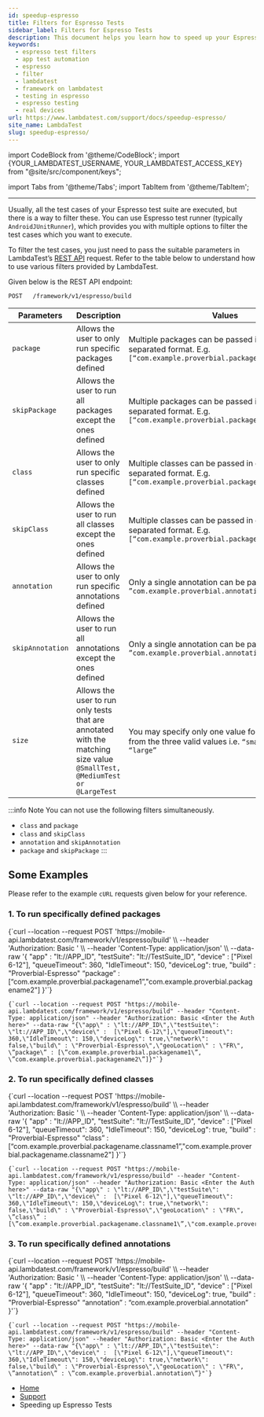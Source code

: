 ```yaml
---
id: speedup-espresso
title: Filters for Espresso Tests
sidebar_label: Filters for Espresso Tests
description: This document helps you learn how to speed up your Espresso Tests.
keywords:
  - espresso test filters
  - app test automation
  - espresso
  - filter
  - lambdatest
  - framework on lambdatest
  - testing in espresso
  - espresso testing
  - real devices
url: https://www.lambdatest.com/support/docs/speedup-espresso/
site_name: LambdaTest
slug: speedup-espresso/
---
```


import CodeBlock from '@theme/CodeBlock';
import {YOUR_LAMBDATEST_USERNAME, YOUR_LAMBDATEST_ACCESS_KEY} from "@site/src/component/keys";

import Tabs from '@theme/Tabs';
import TabItem from '@theme/TabItem';

<script type="application/ld+json"
      dangerouslySetInnerHTML={{ __html: JSON.stringify({
       "@context": "https://schema.org",
        "@type": "BreadcrumbList",
        "itemListElement": [{
          "@type": "ListItem",
          "position": 1,
          "name": "Home",
          "item": "https://www.lambdatest.com"
        },{
          "@type": "ListItem",
          "position": 2,
          "name": "Support",
          "item": "https://www.lambdatest.com/support/docs/"
        },{
          "@type": "ListItem",
          "position": 3,
          "name": "Filters for Espresso Test",
          "item": "https://www.lambdatest.com/support/docs/speedup-espresso/"
        }]
      })
    }}
></script>
---


Usually, all the test cases of your Espresso test suite are executed, but there is a way to filter these. You can use Espresso test runner (typically `AndroidJUnitRunner`), which provides you with multiple options to filter the test cases which you want to execute.

To filter the test cases, you just need to pass the suitable parameters in LambdaTest’s [REST API](https://www.lambdatest.com/support/docs/getting-started-with-espresso-testing/) request. Refer to the table below to understand how to use various filters provided by LambdaTest.

Given below is the REST API endpoint:

```bash
POST   /framework/v1/espresso/build
```


| Parameters                  | Description                  | Values                                                                                                                                                                   | Datatype                                                                                                                                                                                                                                                                                                                                                        |
| -------------------- | ------------------------------------------------------------------------------------------------------------------------------------------------------------------------ | ----------------------------------------------------------------------------------------------------------------------------------------------------------------------------------------------------------------------------------------------------------------------------------------------------------------------------------------------------------------------------- | ------------------------------------------------------------------------------------------------------------------------------------------------------------------------ |
| `package`               | Allows the user to only run specific packages defined               | Multiple packages can be passed in comma-separated format. E.g. `[“com.example.proverbial.packagename”]`                                                                                                                                                             | Array                                                                                                                                                                                                                                                                                                                                                             |
| `skipPackage`               | Allows the user to run all packages except the ones defined               | Multiple packages can be passed in comma-separated format. E.g. `[“com.example.proverbial.packagename”]`                                                                                                                                                             | Array                                                                                                                                                                                                                                                                                                                                                             |
| `class`               | Allows the user to only run specific classes defined               | Multiple classes can be passed in comma-separated format. E.g. `[“com.example.proverbial.packagename.classname”]`                                                                                                                                                             | Array                                                                                                                                                                                                                                                                                                                                                             |
| `skipClass`               | Allows the user to run all classes except the ones defined               | Multiple classes can be passed in comma-separated format. E.g. `[“com.example.proverbial.packagename.classname”]`                                                                                                                                                             | Array                                                                                                                                                                                                                                                                                                                                                             |
| `annotation`               | Allows the user to only run specific annotations defined               | Only a single annotation can be passed. E.g. `”com.example.proverbial.annotation”`                                                                                                                                                             | String                                                                                                                                                                                                                                                                                                                                                             |
| `skipAnnotation`               | Allows the user to run all annotations except the ones defined               | Only a single annotation can be passed. E.g. `”com.example.proverbial.annotation”`                                                                                                                                                             | String                                                                                                                                                                                                                                                                                                                                                             |
| `size`               | Allows the user to run only tests that are annotated with the matching size value `@SmallTest, @MediumTest or @LargeTest`               | You may specify only one value for this property from the three valid values i.e. `“small”, “medium”, “large”`                                                                                                                                                             | String                                                                                                                                                                                                                                                                                                                                                            |

:::info Note
You can not use the following filters simultaneously. 
- `class` and `package`
- `class` and `skipClass`
- `annotation` and `skipAnnotation`
- `package` and `skipPackage`
:::

## Some Examples

Please refer to the example `cURL` requests given below for your reference.

### 1. To run specifically defined packages

<Tabs className="docs__val">

<TabItem value="bash" label="MacOS/Linux" default>
  <div className="lambdatest__codeblock">
  <CodeBlock className="language-bash">
    {`curl --location --request POST 'https://mobile-api.lambdatest.com/framework/v1/espresso/build' \\
        --header 'Authorization: Basic <Enter_Basic_Auth>' \\
        --header 'Content-Type: application/json' \\
        --data-raw '{
            "app" : "lt://APP_ID",
            "testSuite": "lt://TestSuite_ID",
            "device" :  ["Pixel 6-12"],
            "queueTimeout": 360,
            "IdleTimeout": 150,
            "deviceLog": true,
            "build" : "Proverbial-Espresso"
            “package” : [“com.example.proverbial.packagename1”,"com.example.proverbial.packagename2"] 
            }'`}
  </CodeBlock>
  </div>
</TabItem>


<TabItem value="powershell" label="Windows" default>
  <div className="lambdatest__codeblock">
  <CodeBlock className="language-powershell">

  ```
  {`curl --location --request POST "https://mobile-api.lambdatest.com/framework/v1/espresso/build" --header "Content-Type: application/json" --header "Authorization: Basic <Enter the Auth here>" --data-raw "{\"app\" : \"lt://APP_ID\",\"testSuite\": \"lt://APP_ID\",\"device\" :  [\"Pixel 6-12\"],\"queueTimeout\": 360,\"IdleTimeout\": 150,\"deviceLog\": true,\"network\": false,\"build\" : \"Proverbial-Espresso\",\"geoLocation\" : \"FR\", \”package\” : [\”com.example.proverbial.packagename1\”, \”com.example.proverbial.packagename2\”]}"`}
  ```

  </CodeBlock>
  </div>
</TabItem>
</Tabs>

### 2. To run specifically defined classes

<Tabs className="docs__val">

<TabItem value="bash" label="MacOS/Linux" default>
  <div className="lambdatest__codeblock">
  <CodeBlock className="language-bash">
    {`curl --location --request POST 'https://mobile-api.lambdatest.com/framework/v1/espresso/build' \\
        --header 'Authorization: Basic <Enter_Basic_Auth>' \\
        --header 'Content-Type: application/json' \\
        --data-raw '{
            "app" : "lt://APP_ID",
            "testSuite": "lt://TestSuite_ID",
            "device" :  ["Pixel 6-12"],
            "queueTimeout": 360,
            "IdleTimeout": 150,
            "deviceLog": true,
            "build" : "Proverbial-Espresso"
            “class” : [“com.example.proverbial.packagename.classname1”,"com.example.proverbial.packagename.classname2"] 
            }'`}
  </CodeBlock>
  </div>
</TabItem>


<TabItem value="powershell" label="Windows" default>
  <div className="lambdatest__codeblock">
  <CodeBlock className="language-powershell">

  ```
  {`curl --location --request POST "https://mobile-api.lambdatest.com/framework/v1/espresso/build" --header "Content-Type: application/json" --header "Authorization: Basic <Enter the Auth here>" --data-raw "{\"app\" : \"lt://APP_ID\",\"testSuite\": \"lt://APP_ID\",\"device\" :  [\"Pixel 6-12\"],\"queueTimeout\": 360,\"IdleTimeout\": 150,\"deviceLog\": true,\"network\": false,\"build\" : \"Proverbial-Espresso\",\"geoLocation\" : \"FR\", \”class\” : [\”com.example.proverbial.packagename.classname1\”,\"com.example.proverbial.packagename.classname2\"]}"`}
  ```

  </CodeBlock>
  </div>
</TabItem>
</Tabs>

### 3. To run specifically defined annotations

<Tabs className="docs__val">

<TabItem value="bash" label="MacOS/Linux" default>
  <div className="lambdatest__codeblock">
  <CodeBlock className="language-bash">
    {`curl --location --request POST 'https://mobile-api.lambdatest.com/framework/v1/espresso/build' \\
        --header 'Authorization: Basic <Enter_Basic_Auth>' \\
        --header 'Content-Type: application/json' \\
        --data-raw '{
            "app" : "lt://APP_ID",
            "testSuite": "lt://TestSuite_ID",
            "device" :  ["Pixel 6-12"],
            "queueTimeout": 360,
            "IdleTimeout": 150,
            "deviceLog": true,
            "build" : "Proverbial-Espresso"
            “annotation” : “com.example.proverbial.annotation” 
            }'`}
  </CodeBlock>
  </div>
</TabItem>


<TabItem value="powershell" label="Windows" default>
  <div className="lambdatest__codeblock">
  <CodeBlock className="language-powershell">

  ```
  {`curl --location --request POST "https://mobile-api.lambdatest.com/framework/v1/espresso/build" --header "Content-Type: application/json" --header "Authorization: Basic <Enter the Auth here>" --data-raw "{\"app\" : \"lt://APP_ID\",\"testSuite\": \"lt://APP_ID\",\"device\" :  [\"Pixel 6-12\"],\"queueTimeout\": 360,\"IdleTimeout\": 150,\"deviceLog\": true,\"network\": false,\"build\" : \"Proverbial-Espresso\",\"geoLocation\" : \"FR\", \”annotation\” : \”com.example.proverbial.annotation\”}"`}
  ```

  </CodeBlock>
  </div>
</TabItem>
</Tabs>



<nav aria-label="breadcrumbs">
  <ul className="breadcrumbs">
    <li className="breadcrumbs__item">
      <a className="breadcrumbs__link" target="_self" href="https://www.lambdatest.com">
        Home
      </a>
    </li>
    <li className="breadcrumbs__item">
      <a className="breadcrumbs__link" target="_self" href="https://www.lambdatest.com/support/docs/">
        Support
      </a>
    </li>
    <li className="breadcrumbs__item breadcrumbs__item--active">
      <span className="breadcrumbs__link">
      Speeding up Espresso Tests</span>
    </li>
  </ul>
</nav>
